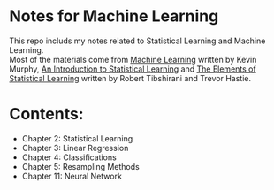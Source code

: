 # Notes for Machine Learning

This repo includs my notes related to Statistical Learning and Machine Learning.  
Most of the materials come from [Machine Learning](https://mitpress.mit.edu/books/machine-learning-0) written by Kevin Murphy, [An Introduction to Statistical Learning](http://www-bcf.usc.edu/~gareth/ISL/) and [The Elements of Statistical Learning](https://statweb.stanford.edu/~tibs/ElemStatLearn/) written by Robert Tibshirani and Trevor Hastie.  

# Contents:

* Chapter 2: Statistical Learning
* Chapter 3: Linear Regression
* Chapter 4: Classifications
* Chapter 5: Resampling Methods
* Chapter 11: Neural Network


